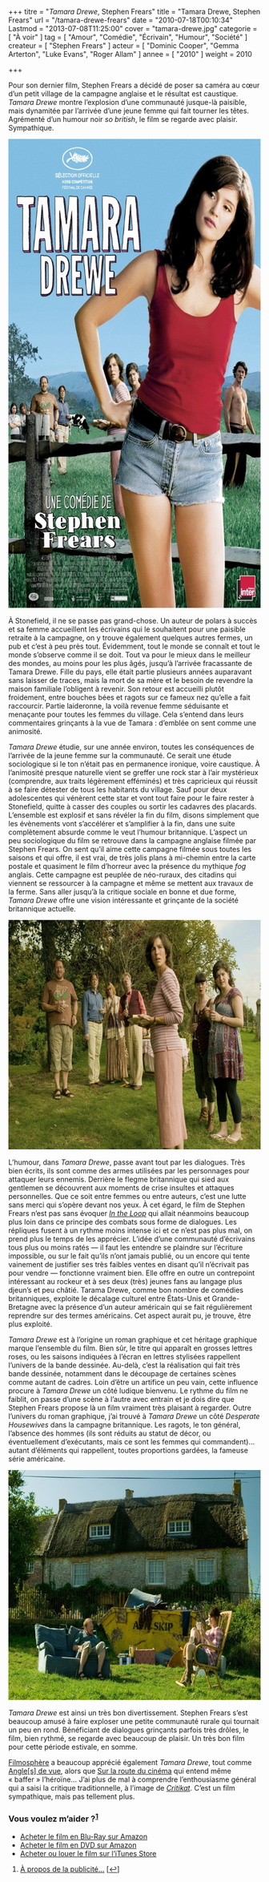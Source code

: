 +++
titre = "<em>Tamara Drewe</em>, Stephen Frears"
title = "Tamara Drewe, Stephen Frears"
url = "/tamara-drewe-frears"
date = "2010-07-18T00:10:34"
Lastmod = "2013-07-08T11:25:00"
cover = "tamara-drewe.jpg"
categorie = [ "À voir" ]
tag = [ "Amour", "Comédie", "Écrivain", "Humour", "Société" ]
createur = [ "Stephen Frears" ]
acteur = [ "Dominic Cooper", "Gemma Arterton", "Luke Evans", "Roger Allam" ]
annee = [ "2010" ]
weight = 2010

+++

<p>Pour son dernier film, Stephen Frears a décidé de poser sa caméra au cœur d&rsquo;un petit village de la campagne anglaise et le résultat est caustique. <em>Tamara Drewe</em> montre l&rsquo;explosion d&rsquo;une communauté jusque-là paisible, mais dynamitée par l&rsquo;arrivée d&rsquo;une jeune femme qui fait tourner les têtes. Agrémenté d&rsquo;un humour noir <em>so british</em>, le film se regarde avec plaisir. Sympathique.</p>
<div style="text-align: center;"><a href="http://www.allocine.fr/film/fichefilm_gen_cfilm=171229.html"><img class="aligncenter" src="tamara-drewe-stephen-frears.jpg" border="0" alt="tamara-drewe-stephen-frears.jpg" width="690" height="936" /></a></div>
<p>À Stonefield, il ne se passe pas grand-chose. Un auteur de polars à succès et sa femme accueillent les écrivains qui le souhaitent pour une paisible retraite à la campagne, on y trouve également quelques autres fermes, un pub et c&rsquo;est à peu près tout. Évidemment, tout le monde se connaît et tout le monde s&rsquo;observe comme il se doit. Tout va pour le mieux dans le meilleur des mondes, au moins pour les plus âgés, jusqu&rsquo;à l&rsquo;arrivée fracassante de Tamara Drewe. Fille du pays, elle était partie plusieurs années auparavant sans laisser de traces, mais la mort de sa mère et le besoin de revendre la maison familiale l&rsquo;obligent à revenir. Son retour est accueilli plutôt froidement, entre bouches bées et ragots sur ce fameux nez qu&rsquo;elle a fait raccourcir. Partie laideronne, la voilà revenue femme séduisante et menaçante pour toutes les femmes du village. Cela s&rsquo;entend dans leurs commentaires grinçants à la vue de Tamara : d&rsquo;emblée on sent comme une animosité.</p>
<p><em>Tamara Drewe</em> étudie, sur une année environ, toutes les conséquences de l&rsquo;arrivée de la jeune femme sur la communauté. Ce serait une étude sociologique si le ton n&rsquo;était pas en permanence ironique, voire caustique. À l&rsquo;animosité presque naturelle vient se greffer une rock star à l&rsquo;air mystérieux (comprendre, aux traits légèrement efféminés) et très capricieux qui réussit à se faire détester de tous les habitants du village. Sauf pour deux adolescentes qui vénèrent cette star et vont tout faire pour le faire rester à Stonefield, quitte à casser des couples ou sortir les cadavres des placards. L&rsquo;ensemble est explosif et sans révéler la fin du film, disons simplement que les évènements vont s&rsquo;accélérer et s&rsquo;amplifier à la fin, dans une suite complètement absurde comme le veut l&rsquo;humour britannique. L&rsquo;aspect un peu sociologique du film se retrouve dans la campagne anglaise filmée par Stephen Frears. On sent qu&rsquo;il aime cette campagne filmée sous toutes les saisons et qui offre, il est vrai, de très jolis plans à mi-chemin entre la carte postale et quasiment le film d&rsquo;horreur avec la présence du mythique <em>fog</em> anglais. Cette campagne est peuplée de néo-ruraux, des citadins qui viennent se ressourcer à la campagne et même se mettent aux travaux de la ferme. Sans aller jusqu&rsquo;à la critique sociale en bonne et due forme, <em>Tamara Drewe</em> offre une vision intéressante et grinçante de la société britannique actuelle.</p>
<div style="text-align: center;"><img class="aligncenter" src="frears-tamara-drewe.jpg" border="0" alt="frears-tamara-drewe.jpg" width="690" height="458" /></div>
<p>L&rsquo;humour, dans <em>Tamara Drewe</em>, passe avant tout par les dialogues. Très bien écrits, ils sont comme des armes utilisées par les personnages pour attaquer leurs ennemis. Derrière le flegme britannique qui sied aux gentlemen se découvrent aux moments de crise insultes et attaques personnelles. Que ce soit entre femmes ou entre auteurs, c&rsquo;est une lutte sans merci qui s&rsquo;opère devant nos yeux. À cet égard, le film de Stephen Frears n&rsquo;est pas sans évoquer <a href="http://voiretmanger.fr/2009/12/01/in-the-loop-iannucci/"><em>In the Loop</em></a> qui allait néanmoins beaucoup plus loin dans ce principe des combats sous forme de dialogues. Les répliques fusent à un rythme moins intense ici et ce n&rsquo;est pas plus mal, on prend plus le temps de les apprécier. L&rsquo;idée d&rsquo;une communauté d&rsquo;écrivains tous plus ou moins ratés — il faut les entendre se plaindre sur l&rsquo;écriture impossible, ou sur le fait qu&rsquo;ils n&rsquo;ont jamais publié, ou un encore qui tente vainement de justifier ses très faibles ventes en disant qu&rsquo;il n&rsquo;écrivait pas pour vendre — fonctionne vraiment bien. Elle offre en outre un contrepoint intéressant au rockeur et à ses deux (très) jeunes fans au langage plus djeun&rsquo;s et peu châtié. Tarama Drewe, comme bon nombre de comédies britanniques, exploite le décalage culturel entre États-Unis et Grande-Bretagne avec la présence d&rsquo;un auteur américain qui se fait régulièrement reprendre sur des termes américains. Cet aspect aurait pu, je trouve, être plus exploité.</p>
<p><em>Tamara Drewe</em> est à l&rsquo;origine un roman graphique et cet héritage graphique marque l&rsquo;ensemble du film. Bien sûr, le titre qui apparaît en grosses lettres roses, ou les saisons indiquées à l&rsquo;écran en lettres stylisées rappellent l&rsquo;univers de la bande dessinée. Au-delà, c&rsquo;est la réalisation qui fait très bande dessinée, notamment dans le découpage de certaines scènes comme autant de cadres. Loin d&rsquo;être un artifice un peu vain, cette influence procure à <em>Tamara Drewe</em> un côté ludique bienvenu. Le rythme du film ne faiblit, on passe d&rsquo;une scène à l&rsquo;autre avec entrain et je dois dire que Stephen Frears propose là un film vraiment très plaisant à regarder. Outre l&rsquo;univers du roman graphique, j&rsquo;ai trouvé à <em>Tamara Drewe</em> un côté <em>Desperate Housewives</em> dans la campagne britannique. Les ragots, le ton général, l&rsquo;absence des hommes (ils sont réduits au statut de décor, ou éventuellement d&rsquo;exécutants, mais ce sont les femmes qui commandent)… autant d&rsquo;éléments qui rappellent, toutes proportions gardées, la fameuse série américaine.</p>
<div style="text-align: center;"><img class="aligncenter" src="frears-tamara.jpg" border="0" alt="frears-tamara.jpg" width="690" height="459" /></div>
<p><em>Tamara Drewe</em> est ainsi un très bon divertissement. Stephen Frears s&rsquo;est beaucoup amusé à faire exploser une petite communauté rurale qui tournait un peu en rond. Bénéficiant de dialogues grinçants parfois très drôles, le film, bien rythmé, se regarde avec beaucoup de plaisir. Un très bon film pour cette période estivale, en somme.</p>
<p><a href="http://www.filmosphere.com/2010/06/critique-tamara-drewe-2010/">Filmosphère</a> a beaucoup apprécié également <em>Tamara Drewe</em>, tout comme <a href="http://www.anglesdevue.com/2010/07/15/tamara-drewe-de-stephen-frears/">Angle[s] de vue</a>, alors que <a href="http://www.surlarouteducinema.com/archive/2010/07/15/tamara-drew-de-stephen-frears.html">Sur la route du cinéma</a> qui entend même &laquo;&nbsp;baffer&nbsp;&raquo; l&rsquo;héroïne… J&rsquo;ai plus de mal à comprendre l&rsquo;enthousiasme général qui a saisi la critique traditionnelle, à l&rsquo;image de <em><a href="http://www.critikat.com/Tamara-Drewe.html">Critikat</a></em>. C&rsquo;est un film sympathique, mais pas tellement plus.</p>
<div class="amazon">
<h3>Vous voulez m&rsquo;aider ?<sup><a href="#footnote_0_3663" id="identifier_0_3663" class="footnote-link footnote-identifier-link" title="&Agrave; propos de la publicit&eacute;&hellip;">1</a></sup></h3>
<ul>
<li><a href="">Acheter le film en Blu-Ray sur Amazon</a></li>
<li><a href="">Acheter le film en DVD sur Amazon</a></li>
<li><a href="">Acheter ou louer le film sur l&rsquo;iTunes Store</a></li>
</ul>
</div>
<ol class="footnotes"><li id="footnote_0_3663" class="footnote"><a href="http://voiretmanger.fr/soutien/">À propos de la publicité…</a> [<a href="#identifier_0_3663" class="footnote-link footnote-back-link">&#8617;</a>]</li></ol>

